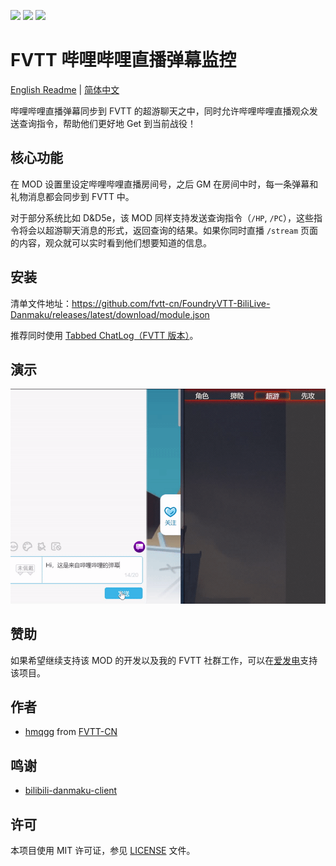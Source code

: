 ![](https://img.shields.io/badge/Foundry-v0.7.9-informational)
[![](https://img.shields.io/badge/爱发电/hmqgg-%C2%A55-orange)](https://afdian.net/@mitch)
![](https://img.shields.io/github/downloads/fvtt-cn/FoundryVTT-BiliLive-Danmaku/total)

# FVTT 哔哩哔哩直播弹幕监控
[English Readme](./REAME_ENG.md) | [简体中文](./README.md) 

哔哩哔哩直播弹幕同步到 FVTT 的超游聊天之中，同时允许哔哩哔哩直播观众发送查询指令，帮助他们更好地 Get 到当前战役！

## 核心功能
在 MOD 设置里设定哔哩哔哩直播房间号，之后 GM 在房间中时，每一条弹幕和礼物消息都会同步到 FVTT 中。

对于部分系统比如 D&D5e，该 MOD 同样支持发送查询指令（`/HP`, `/PC`），这些指令将会以超游聊天消息的形式，返回查询的结果。如果你同时直播 `/stream` 页面的内容，观众就可以实时看到他们想要知道的信息。 

## 安装
清单文件地址：https://github.com/fvtt-cn/FoundryVTT-BiliLive-Danmaku/releases/latest/download/module.json

推荐同时使用 [Tabbed ChatLog（FVTT 版本）](https://github.com/fvtt-cn/FoundryVTT-Tabbed-Chatlog)。

## 演示
![Demo](./.github/demo.gif)

## 赞助
如果希望继续支持该 MOD 的开发以及我的 FVTT 社群工作，可以在[爱发电](https://afdian.net/@mitch)支持该项目。

## 作者
- [hmqgg](https://github.com/hmqgg) from [FVTT-CN](https://github.com/fvtt-cn)

## 鸣谢
- [bilibili-danmaku-client](https://github.com/Tsuk1ko/bilibili-danmaku-client)

## 许可
本项目使用 MIT 许可证，参见 [LICENSE](./LICENSE) 文件。
